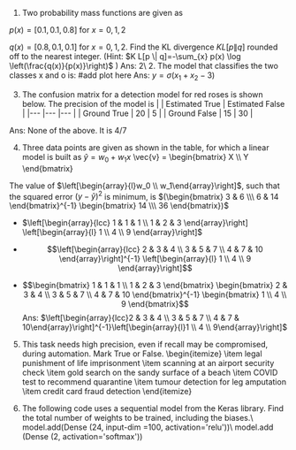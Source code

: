 1. Two probability mass functions are given as

$p(x)=[0.1,0.1,0.8]$ for $x=0,1,2$

$q(x)=[0.8,0.1,0.1]$ for $x=0,1,2$.
Find the $\mathrm{KL}$ divergence $K L[p \| q]$ rounded off to the nearest integer. (Hint: $K L[p \| q]=-\sum_{x} p(x) \log \left(\frac{q(x)}{p(x)}\right)$ )
Ans: 2\\
2. The model that classifies the two classes x and o  is:
#add plot here
Ans: $y=\sigma\left(x_{1}+x_{2}-3\right)$

3. The confusion matrix for a detection model for red roses is shown below. The precision of the model is
|  	| Estimated True 	| Estimated False 	|
|---	|---	|---	|
| Ground True 	| 20 	| 5 	|
| Ground False 	| 15 	| 30 	|

Ans: None of the above. It is $4 / 7$

4. Three data points are given as shown in the table, for which a linear model is built as
$\hat{y}=w_0+w_1 x$
\vec{v} = \begin{bmatrix} X \\\ Y \end{bmatrix}


The value of $\left[\begin{array}{l}w_0 \\ w_1\end{array}\right]$, such that the squared error $(y-\hat{y})^2$ is minimum, is
$(\begin{bmatrix}
3 & 6 \\\
6 & 14
\end{bmatrix}^{-1}
\begin{bmatrix}
14 \\\
36
\end{bmatrix})$


  - $\left[\begin{array}{lcc}
1 & 1 & 1 \\
1 & 2 & 3
\end{array}\right]
\left[\begin{array}{l}
1 \\
4 \\
9
\end{array}\right]$

  - $$\left[\begin{array}{lcc}
2 & 3 & 4 \\
3 & 5 & 7 \\
4 & 7 & 10
\end{array}\right]^{-1}
\left[\begin{array}{l}
1 \\
4 \\
9
\end{array}\right]$$

  - $$\begin{bmatrix}
1 & 1 & 1 \\
1 & 2 & 3
\end{bmatrix}
\begin{bmatrix}
2 & 3 & 4 \\
3 & 5 & 7 \\
4 & 7 & 10
\end{bmatrix}^{-1}
\begin{bmatrix}
1 \\
4 \\
9
\end{bmatrix}$$
Ans: $\left[\begin{array}{lcc}2 & 3 & 4 \\ 3 & 5 & 7 \\ 4 & 7 & 10\end{array}\right]^{-1}\left[\begin{array}{l}1 \\ 4 \\ 9\end{array}\right]$

5. This task needs high precision, even if recall may be compromised, during automation. Mark True or False.
\begin{itemize}
    \item legal punishment of life imprisonment
    \item scanning at an airport security check
    \item gold search on the sandy surface of a beach
    \item COVID test to recommend quarantine
    \item tumour detection for leg amputation
    \item credit card fraud detection
\end{itemize}

6. The following code uses a sequential model from the Keras library. Find the total number of weights to be trained, including the biases.\\
model.add(Dense (24, input-dim =100, activation='relu'))\\
model.add (Dense (2, activation='softmax'))
